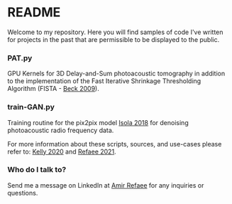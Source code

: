 # README

Welcome to my repository. Here you will find samples of code I've written for projects in the past that are permissible to be displayed to the public. 

### PAT.py
GPU Kernels for 3D Delay-and-Sum photoacoustic tomography in addition to the implementation of the Fast Iterative Shrinkage Thresholding Algorithm (FISTA - [Beck 2009](https://www.ceremade.dauphine.fr/~carlier/FISTA)).

### train-GAN.py
Training routine for the pix2pix model [Isola 2018](https://arxiv.org/pdf/1611.07004.pdf) for denoising photoacoustic radio frequency data.

For more information about these scripts, sources, and use-cases please refer to:
[Kelly 2020](https://www.spiedigitallibrary.org/journals/journal-of-biomedical-optics/volume-25/issue-11/116010/Integrating-photoacoustic-tomography-into-a-multimodal-automated-breast-ultrasound-scanner/10.1117/1.JBO.25.11.116010.full?SSO=1) and [Refaee 2021](https://opg.optica.org/directpdfaccess/629e8245-1101-4aa2-bfb7e823afd1763e_458664/boe-12-10-6184.pdf?da=1&id=458664&seq=0&mobile=no).

### Who do I talk to?

Send me a message on LinkedIn at [Amir Refaee](https://www.linkedin.com/in/amir-refaee) for any inquiries or questions. 